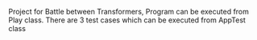 Project for Battle between Transformers, Program can be executed from Play class. There are 3 test cases which can be executed from AppTest class
